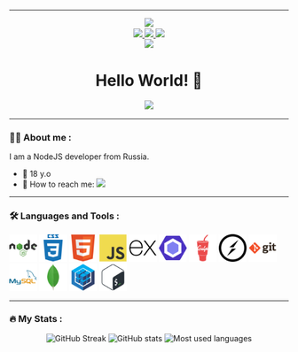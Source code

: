 
---

<div id="header" align="center">
<img src="https://media.giphy.com/media/v1.Y2lkPTc5MGI3NjExMWRmZDViZjgxMDJjZDE2OGJjMzI4YTc5ZGY1NDQ2Mjc2ZTk3NzA5NSZlcD12MV9pbnRlcm5hbF9naWZzX2dpZklkJmN0PWc/NNVrFKZF3s61W/giphy.gif" width="200"/>  
<br>
  
<a href="https://vk.com/nuclear.potato">
<img src="https://img.shields.io/badge/%D0%92%D0%BA%D0%BE%D0%BD%D1%82%D0%B0%D0%BA%D1%82%D0%B5-blue?style=for-the-badge&logo=vk"/>
</a>
  
<a href="https://www.youtube.com/@dimidrolldev2591">
<img src="https://img.shields.io/badge/YouTube-red?style=for-the-badge&logo=youtube" />
</a>
  
<a href="https://steamcommunity.com/id/dimidroll66/">
<img src="https://img.shields.io/badge/Steam-lightgrey?style=for-the-badge&logo=steam" />
</a>
 
<br>
 
<img src="https://komarev.com/ghpvc/?username=Dimidroll06" />
<h1>Hello World! 👋</h1>
</div>
<!-- -->
<div align="center">
  <img src="https://media.giphy.com/media/v1.Y2lkPTc5MGI3NjExOGIxZjVjYWRiM2QyNjc5ZTY3OWUzZTIxMTQ1ODc4OWE4NTYwYWVmZiZlcD12MV9pbnRlcm5hbF9naWZzX2dpZklkJmN0PWc/13ZzYXkeIjcZy0/giphy.gif" width="600" />
  <br>
</div>

---

### 👨‍💻 About me :
I am a NodeJS developer from Russia.
 - 👴 18 y.o
 - 🔔 How to reach me: <a href="https://vk.com/nuclear.potato"><img src="https://img.shields.io/badge/%D0%92%D0%BA%D0%BE%D0%BD%D1%82%D0%B0%D0%BA%D1%82%D0%B5-blue?style=for-the-badge&logo=vk" height="20" /></a>

---

### :hammer_and_wrench: Languages and Tools :

<div>
  <img title="NodeJS"     height="50" src="https://github.com/devicons/devicon/blob/master/icons/nodejs/nodejs-original-wordmark.svg" />
  <img title="CSS3"       height="50" src="https://github.com/devicons/devicon/blob/master/icons/css3/css3-plain-wordmark.svg" />
  <img title="HTML5"      height="50" src="https://github.com/devicons/devicon/blob/master/icons/html5/html5-original.svg" />
  <img title="JavaScript" height="50" src="https://github.com/devicons/devicon/blob/master/icons/javascript/javascript-original.svg" />
  <img title="Express.JS" height="50" src="https://github.com/devicons/devicon/blob/master/icons/express/express-original.svg" />
  <img title="ESLint"     height="50" src="https://github.com/devicons/devicon/blob/master/icons/eslint/eslint-original.svg" />
  <img title="Gulp"       height="50" src="https://github.com/devicons/devicon/blob/master/icons/gulp/gulp-plain.svg" /> 
  <img title="SocketIo"   height="50" src="https://github.com/devicons/devicon/blob/master/icons/socketio/socketio-original.svg" />
  <img title="Git"        height="50"src="https://github.com/devicons/devicon/blob/master/icons/git/git-original-wordmark.svg" />
  <img title="MySQL"      height="50" src="https://github.com/devicons/devicon/blob/master/icons/mysql/mysql-original-wordmark.svg" />
  <img title="MongoDB"    height="50" src="https://github.com/devicons/devicon/blob/master/icons/mongodb/mongodb-original.svg" />
  <img title="Sequelize"  height="50" src="https://github.com/devicons/devicon/blob/master/icons/sequelize/sequelize-original.svg" />
  <img title="Bash"       height="50" src="https://github.com/devicons/devicon/blob/master/icons/bash/bash-original.svg" />
</div>

---

### :fire: My Stats :
<div align="center">
<img title="GitHub Streak" src="https://streak-stats.demolab.com?user=Dimidroll06&theme=dracula&mode=weekly" />
<img title="GitHub stats" src="https://github-readme-stats.vercel.app/api?username=Dimidroll06&show_icons=true&theme=dracula" />
<img title="Most used languages" src="https://github-readme-stats.vercel.app/api/top-langs/?username=Dimidroll06&layout=donut&theme=dracula"
</div>
